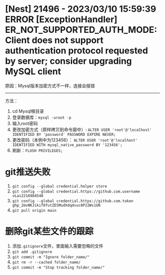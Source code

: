 # [Nest] 21496  - 2023/03/10 15:59:39   ERROR [ExceptionHandler] ER_NOT_SUPPORTED_AUTH_MODE: Client does not support authentication protocol requested by server; consider upgrading MySQL client  
原因：Mysql版本加密方式不一样，连接会报错  
*** 
方法：
1. cd Mysql根目录
2. 登录数据库：`mysql -uroot -p`
3. 输入root密码  
4. 更改加密方式（原样拷贝到命令窗中）: `ALTER USER 'root'@'localhost' IDENTIFIED BY 'password' PASSWORD EXPIRE NEVER;`
5. 更改密码（本例中为123456）： `ALTER USER 'root'@'localhost' IDENTIFIED WITH mysql_native_password BY '123456';`  
6. 刷新：`FLUSH PRIVILEGES;`  

# git推送失败  
1. `git config --global credential.helper store`  
2. `git config --global credential.https://github.com.username vLai2216984540`  
3. `git config --global credential.https://github.com.token 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`  
4. `git pull origin main`  
# 删除git某些文件的跟踪  
1. 添加`.gitignore`文件，里面输入需要忽略的文件  
2. `git add .gitignore`  
3. `git commit -m "Ignore folder_name/"`  
4. `git rm -r --cached folder_name/`  
5. `git commit -m "Stop tracking folder_name/"`